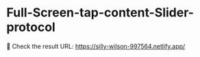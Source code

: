 # Full-Screen-tap-content-Slider-protocol
:sunrise: Check the result URL: https://silly-wilson-997564.netlify.app/
